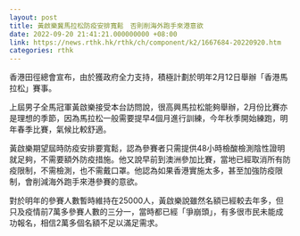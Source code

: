 ```yaml
---
layout: post
title: 黃啟樂冀馬拉松防疫安排寬鬆　否則削海外跑手來港意欲
date: 2022-09-20 21:41:21.000000000 +08:00
link: https://news.rthk.hk/rthk/ch/component/k2/1667684-20220920.htm
categories: rthk
---
```


香港田徑總會宣布，由於獲政府全力支持，積極計劃於明年2月12日舉辦「香港馬拉松」賽事。

上屆男子全馬冠軍黃啟樂接受本台訪問說，很高興馬拉松能夠舉辦，2月份比賽亦是理想的季節，因為馬拉松一般需要提早4個月進行訓練，今年秋季開始練跑，明年春季比賽，氣候比較舒適。

黃啟樂期望屆時防疫安排要寬鬆，認為參賽者只需提供48小時檢酸檢測陰性證明就足夠，不需要額外防疫措施。他又說早前到澳洲參加比賽，當地已經取消所有防疫限制，不需檢測，也不需戴口罩。他認為如果香港實施太多，甚至加強防疫限制，會削減海外跑手來港參賽的意欲。

對於明年的參賽人數暫時維持在25000人，黃啟樂說雖然名額已經較去年多，但只及疫情前7萬多參賽人數的三分一，當時都已經「爭崩頭」，有多很市民未能成功報名，相信2萬多個名額不足以滿足需求。
